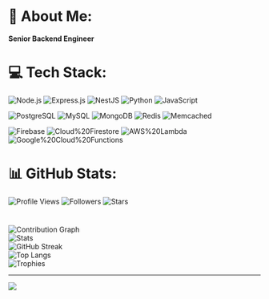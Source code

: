 # 💫 About Me:
<b>Senior Backend Engineer</b>


# 💻 Tech Stack:
![Node.js](https://img.shields.io/badge/Node.js-339933?style=for-the-badge&logo=node.js&logoColor=white)
![Express.js](https://img.shields.io/badge/Express.js-000000?style=for-the-badge&logo=express&logoColor=white)
![NestJS](https://img.shields.io/badge/Nest.js-E0234E?style=for-the-badge&logo=nestjs&logoColor=white)
![Python](https://img.shields.io/badge/Python-3776AB?style=for-the-badge&logo=python&logoColor=white)
![JavaScript](https://img.shields.io/badge/JavaScript-323330?style=for-the-badge&logo=javascript&logoColor=F7DF1E)

![PostgreSQL](https://img.shields.io/badge/PostgreSQL-336791?style=for-the-badge&logo=postgresql&logoColor=white)
![MySQL](https://img.shields.io/badge/MySQL-4479A1?style=for-the-badge&logo=mysql&logoColor=white)
![MongoDB](https://img.shields.io/badge/MongoDB-47A248?style=for-the-badge&logo=mongodb&logoColor=white)
![Redis](https://img.shields.io/badge/Redis-DC382D?style=for-the-badge&logo=redis&logoColor=white)
![Memcached](https://img.shields.io/badge/Memcached-2D9C3C?style=for-the-badge&logo=memcached&logoColor=white)

![Firebase](https://img.shields.io/badge/Firebase-039BE5?style=for-the-badge&logo=firebase&logoColor=white)
![Cloud%20Firestore](https://img.shields.io/badge/Cloud%20Firestore-FFCA28?style=for-the-badge&logo=firebase&logoColor=black)
![AWS%20Lambda](https://img.shields.io/badge/AWS%20Lambda-FF9900?style=for-the-badge&logo=aws-lambda&logoColor=black)
![Google%20Cloud%20Functions](https://img.shields.io/badge/Google%20Cloud%20Functions-4285F4?style=for-the-badge&logo=google-cloud&logoColor=white)

# 📊 GitHub Stats:
![Profile Views](https://komarev.com/ghpvc/?username=shaheer334&style=flat&color=blue&label=Profile%20views&v=1)
![Followers](https://img.shields.io/github/followers/shaheer334?label=Followers&style=flat&v=1)
![Stars](https://img.shields.io/github/stars/shaheer334?label=Total%20Stars&style=flat&v=1)</br>

#
![Contribution Graph](https://github-readme-activity-graph.vercel.app/graph?username=shaheer334&theme=github-compact&hide_border=true&v=1)</br>
![Stats](https://github-readme-stats-seven-inky-61.vercel.app/api?username=shaheer334&show_icons=true&theme=dark&include_all_commits=true&count_private=true&v=2)<br/>
![GitHub Streak](https://streak-stats.demolab.com?user=shaheer334&theme=dark)<br/>
![Top Langs](https://github-readme-stats-seven-inky-61.vercel.app/api/top-langs/?username=shaheer334&layout=compact&theme=dark&v=2)</br>
![Trophies](https://github-profile-trophy.vercel.app/?username=shaheer334&theme=darkhub&no-frame=true&no-bg=true&margin-w=5&v=1)


---
[![](https://visitcount.itsvg.in/api?id=amelulmulk&icon=0&color=0)](https://visitcount.itsvg.in)

